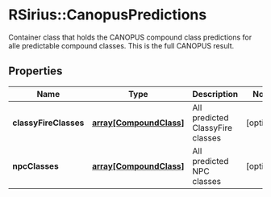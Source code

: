 # RSirius::CanopusPredictions

Container class that holds the CANOPUS compound class predictions for alle predictable compound classes.  This is the full CANOPUS result.

## Properties
Name | Type | Description | Notes
------------ | ------------- | ------------- | -------------
**classyFireClasses** | [**array[CompoundClass]**](CompoundClass.md) | All predicted ClassyFire classes | [optional] 
**npcClasses** | [**array[CompoundClass]**](CompoundClass.md) | All predicted NPC classes | [optional] 


